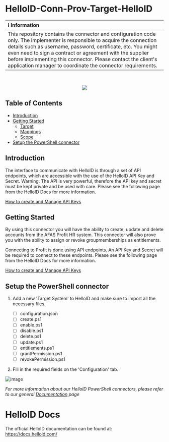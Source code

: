 # HelloID-Conn-Prov-Target-HelloID

| :information_source: Information |
|:---------------------------|
| This repository contains the connector and configuration code only. The implementer is responsible to acquire the connection details such as username, password, certificate, etc. You might even need to sign a contract or agreement with the supplier before implementing this connector. Please contact the client's application manager to coordinate the connector requirements.       |

<br />

<p align="center">
  <img src="https://www.tools4ever.nl/Static/images/helloid/ico-%20HelloID%20icon%20[RGB]@128.png">
</p>

<!-- TABLE OF CONTENTS -->
## Table of Contents
* [Introduction](#introduction)
* [Getting Started](#getting-started)
  * [Target](#target)
  * [Mappings](#mappings)
  * [Scope](#scope)
* [Setup the PowerShell connector](#setup-the-powershell-connector)


## Introduction
The interface to communicate with HelloID is through a set of API endpoints, which are accessible with the use of the HelloID API Key and Secret. Warning: The API is very powerful, therefore the API key and secret must be kept private and be used with care.
Please see the following page from the HelloID Docs for more information.

[How to create and Manage API Keys](https://docs.helloid.com/hc/en-us/articles/360002741753-How-to-Create-and-Manage-API-Keys)

<!-- GETTING STARTED -->
## Getting Started

By using this connector you will have the ability to create, update and delete accounts from the AFAS Profit HR system.
This connector will also prove you with the ability to assign or revoke groupmemberships as entitlements.

Connecting to Profit is done using API endpoints. An API Key and Secret will be required to connect to these endpoints.
Please see the following page from the HelloID Docs for more information.

[How to create and Manage API Keys](https://docs.helloid.com/hc/en-us/articles/360002741753-How-to-Create-and-Manage-API-Keys)

<!-- USAGE EXAMPLES -->
## Setup the PowerShell connector

1. Add a new 'Target System' to HelloID and make sure to import all the necessary files.

    - [ ] configuration.json
    - [ ] create.ps1
    - [ ] enable.ps1
    - [ ] disable.ps1
    - [ ] delete.ps1
    - [ ] update.ps1
    - [ ] entitlements.ps1
    - [ ] grantPermission.ps1
    - [ ] revokePermission.ps1    

2. Fill in the required fields on the 'Configuration' tab.

![image](./assets/config.png)

_For more information about our HelloID PowerShell connectors, please refer to our general [Documentation](https://docs.helloid.com/hc/en-us/articles/360012558020-How-to-configure-a-custom-PowerShell-target-connector) page_

# HelloID Docs
The official HelloID documentation can be found at: https://docs.helloid.com/
